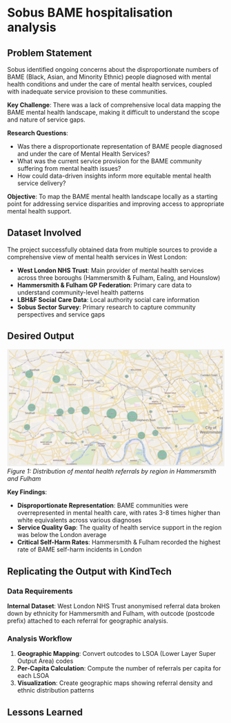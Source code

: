 # Sobus BAME hospitalisation analysis

## Problem Statement

Sobus identified ongoing concerns about the disproportionate numbers of BAME (Black, Asian, and Minority Ethnic) people diagnosed with mental health conditions and under the care of mental health services, coupled with inadequate service provision to these communities.

**Key Challenge**: There was a lack of comprehensive local data mapping the BAME mental health landscape, making it difficult to understand the scope and nature of service gaps.

**Research Questions**:
- Was there a disproportionate representation of BAME people diagnosed and under the care of Mental Health Services?
- What was the current service provision for the BAME community suffering from mental health issues?
- How could data-driven insights inform more equitable mental health service delivery?

**Objective**: To map the BAME mental health landscape locally as a starting point for addressing service disparities and improving access to appropriate mental health support.

## Dataset Involved

The project successfully obtained data from multiple sources to provide a comprehensive view of mental health services in West London:

- **West London NHS Trust**: Main provider of mental health services across three boroughs (Hammersmith & Fulham, Ealing, and Hounslow)
- **Hammersmith & Fulham GP Federation**: Primary care data to understand community-level health patterns
- **LBH&F Social Care Data**: Local authority social care information
- **Sobus Sector Survey**: Primary research to capture community perspectives and service gaps

## Desired Output

![Referrals by region](../images/case-studies/distribution-of-clients.jpg)
*Figure 1: Distribution of mental health referrals by region in Hammersmith and Fulham*

**Key Findings**:

- **Disproportionate Representation**: BAME communities were overrepresented in mental health care, with rates 3-8 times higher than white equivalents across various diagnoses
- **Service Quality Gap**: The quality of health service support in the region was below the London average
- **Critical Self-Harm Rates**: Hammersmith & Fulham recorded the highest rate of BAME self-harm incidents in London

## Replicating the Output with KindTech

### Data Requirements

**Internal Dataset**: West London NHS Trust anonymised referral data broken down by ethnicity for Hammersmith and Fulham, with outcode (postcode prefix) attached to each referral for geographic analysis.

### Analysis Workflow

1. **Geographic Mapping**: Convert outcodes to LSOA (Lower Layer Super Output Area) codes
2. **Per-Capita Calculation**: Compute the number of referrals per capita for each LSOA
3. **Visualization**: Create geographic maps showing referral density and ethnic distribution patterns

## Lessons Learned

